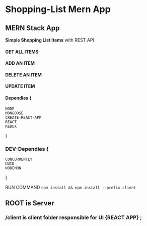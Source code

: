 # Shopping-List Mern App


## MERN Stack App


**Simple Shopping List Items**
with REST API

#### GET ALL ITEMS
#### ADD  AN ITEM
#### DELETE  AN ITEM
#### UPDATE  ITEM

#### Dependies {
    NODE 
    MONGOOSE
    CREATE-REACT-APP 
    REACT
    REDUX
    
}

### DEV-Dependies {
    CONCURRENTLY
    UUID
    NODEMON
    
    
}

RUN COMMAND `npm install && npm install --prefix client`

## ROOT is Server
### /client is client folder responsible for UI {REACT APP} ;


